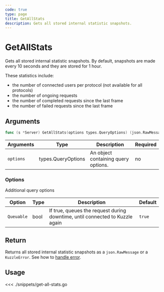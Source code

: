 ```yaml
---
code: true
type: page
title: GetAllStats
description: Gets all stored internal statistic snapshots.
---
```


# GetAllStats

<SinceBadge version="1.0.0" />

Gets all stored internal statistic snapshots.
By default, snapshots are made every 10 seconds and they are stored for 1 hour.

These statistics include:

- the number of connected users per protocol (not available for all protocols)
- the number of ongoing requests
- the number of completed requests since the last frame
- the number of failed requests since the last frame

## Arguments

```go
func (s *Server) GetAllStats(options types.QueryOptions) (json.RawMessage, error)
```

| Arguments | Type               | Description                         | Required |
| --------- | ------------------ | ----------------------------------- | -------- |
| `options` | types.QueryOptions | An object containing query options. | no       |

### **Options**

Additional query options

| Option     | Type | Description                                                                  | Default |
| ---------- | ---- | ---------------------------------------------------------------------------- | ------- |
| `Queuable` | bool | If true, queues the request during downtime, until connected to Kuzzle again | `true`  |

## Return

Returns all stored internal statistic snapshots as a `json.RawMessage` or a `KuzzleError`. See how to [handle error](/sdk/go/1/error-handling).

## Usage

<<< ./snippets/get-all-stats.go
